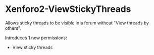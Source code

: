 # Xenforo2-ViewStickyThreads

Allows sticky threads to be visible in a forum without "View threads by others".

Introduces 1 new permissions:

- View sticky threads
